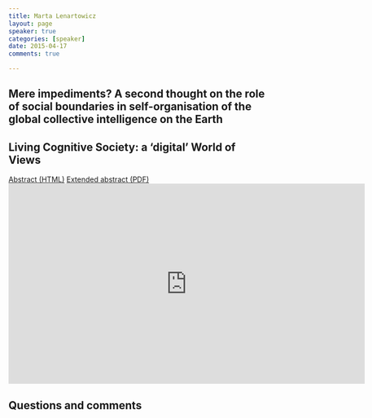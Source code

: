 ```yaml
---
title: Marta Lenartowicz
layout: page
speaker: true
categories: [speaker]
date: 2015-04-17
comments: true

---
```


## Mere impediments? A second thought on the role of social boundaries in self-organisation of the global collective intelligence on the Earth


## Living Cognitive Society: a ‘digital’ World of Views

<div class="button-section">
  <a class="btn btn-default" href="../lenartowicz-abstract">Abstract (HTML)</a>
  <a class="btn btn-default" href="../../files/lenartowicz-abstract.pdf">Extended abstract (PDF)</a>
</div>

<div>
  <iframe width="700" height="393" src="https://www.youtube.com/embed/HCdb_bd7tPk" frameborder="0" allowfullscreen></iframe>
</div>

## Questions and comments
